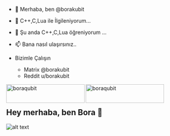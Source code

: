 - 👋 Merhaba, ben @borakubit
- 👀 C++,C,Lua ile İlgileniyorum...
- 🌱 Şu anda C++,C,Lua öğreniyorum ...
- 📫 Bana nasıl ulaşırsınız..

- Bizimle Çalışın
    - Matrix @borakubit 
    - Reddit u/borakubit

<p><a href="https://www.buymeacoffee.com/boraqubit"> <img align="left" src="https://cdn.buymeacoffee.com/buttons/v2/default-yellow.png" height="50" width="210" alt="boraqubit" /></a><a href="https://ko-fi.com/boraqubit"> <img align="left" src="https://cdn.ko-fi.com/cdn/kofi3.png?v=3" height="50" width="210" alt="boraqubit" /></a></p><br><br>

## Hey merhaba, ben Bora 👋
![alt text](https://user-images.githubusercontent.com/3369400/133268513-5bfe2f93-4402-42c9-a403-81c9e86934b6.jpeg)
    
